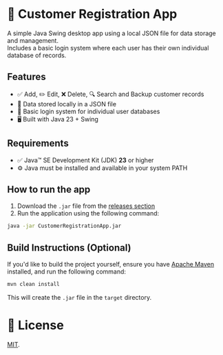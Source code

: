 # 📁 Customer Registration App

A simple Java Swing desktop app using a local JSON file for data storage and management.  
Includes a basic login system where each user has their own individual database of records.

## Features
- ✅ Add, ✏️ Edit, ❌ Delete, 🔍 Search and Backup customer records
- 📁 Data stored locally in a JSON file
- 🔐 Basic login system for individual user databases
- 🖥️ Built with Java 23 + Swing

## Requirements
- ✅ Java™ SE Development Kit (JDK) **23** or higher
- ⚙️ Java must be installed and available in your system PATH

## How to run the app
1. Download the `.jar` file from the [releases section](https://github.com/nilmar-p/customer-registration-app/releases)
2. Run the application using the following command:

```bash
java -jar CustomerRegistrationApp.jar
```

## Build Instructions (Optional)
If you'd like to build the project yourself, ensure you have [Apache Maven](https://maven.apache.org/) installed, and run the following command:

```bash
mvn clean install
```

This will create the `.jar` file in the `target` directory.

# 📜 License
[MIT](./LICENSE).
